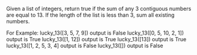 Given a list of integers, return true if the sum of any 3 contiguous numbers are equal to 13. If the length of the list is less than 3, sum all existing numbers.

For Example:
lucky_13([3, 5, 7, 9]) output is False
lucky_13([0, 5, 10, 2, 1]) output is True
lucky_13([1, 12]) output is True
lucky_13([13]) output is True
lucky_13([1, 2, 5, 3, 4] output is False
lucky_13([]) output is False

